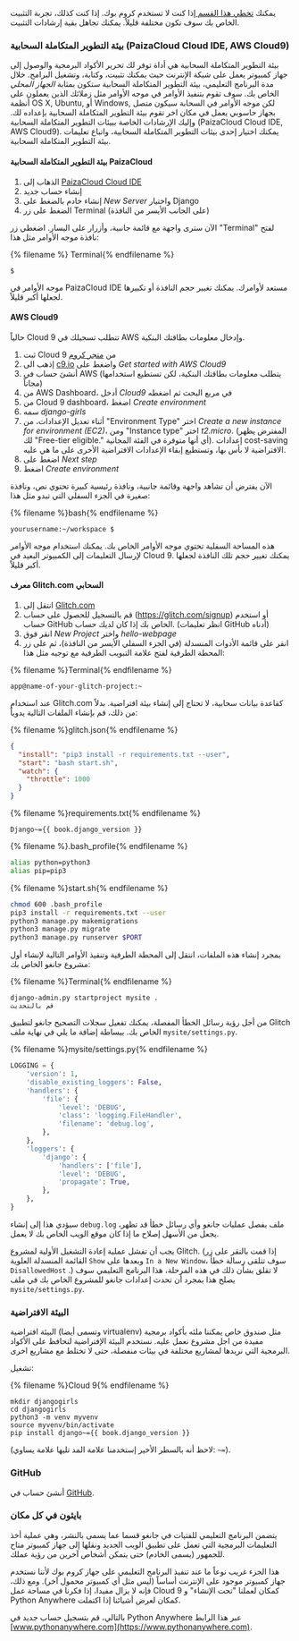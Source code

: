 يمكنك [تخطي هذا القسم ](http://tutorial.djangogirls.org/en/installation/#install-python) إذا كنت لا تستخدم كروم بوك. إذا كنت كذلك، تجربة التثبيت الخاص بك سوف تكون مختلفة قليلاً. يمكنك تجاهل بقية إرشادات التثبيت.

### بيئة التطوير المتكاملة السحابية (PaizaCloud Cloud IDE, AWS Cloud9)

بيئة التطوير المتكاملة السحابية هي أداة توفر لك تحرير الأكواد البرمجية والوصول إلى جهاز كمبيوتر يعمل على شبكة الإنترنت حيث يمكنك تثبيت، وكتابة، وتشغيل البرامج. خلال مدة البرنامج التعليمي، بيئة التطوير المتكاملة السحابية ستكون بمثابة *الجهاز المحلي* الخاص بك. سوف تقوم بتنفيذ الأوامر في موجه الأوامر مثل زملائك الذين يعملون على أنظمة OS X, Ubuntu, أو Windows, لكن موجه الأوامر في السحابة سيكون متصل بجهاز حاسوبي يعمل في مكان اخر تقوم بيئة التطوير المتكاملة السحابية بإعداده لك. وإليك الإرشادات الخاصة ببيئات التطوير المتكاملة السحابية (PaizaCloud Cloud IDE, AWS Cloud9). يمكنك اختيار إحدى بيئات التطوير المتكاملة السحابية، واتباع تعليمات بيئة التطوير المتكاملة السحابية.

#### بيئة التطوير المتكاملة السحابية PaizaCloud

1. الذهاب إلى [PaizaCloud Cloud IDE](https://paiza.cloud/)
2. إنشاء حساب جديد
3. إنشاء خادم بالضغط على *New Server* واختيار Django
4. الضغط على زر Terminal (على الجانب الأيسر من النافذة)

الآن سترى واجهة مع قائمة جانبية، وأزرار على اليسار. اضغطي زر "Terminal" لفتح نافذة موجه الأوامر مثل هذا:

{% filename %} Terminal{% endfilename %}

    $
    

موجه الأوامر في PaizaCloud IDE مستعد لأوامرك. يمكنك تغيير حجم النافذة أو تكبيرها لجعلها أكبر قليلاً.

#### AWS Cloud9

حالياً Cloud 9 تتطلب تسجيلك في AWS وإدخال معلومات بطاقتك البنكية.

1. ثبت Cloud 9 من [ متجر كروم](https://chrome.google.com/webstore/detail/cloud9/nbdmccoknlfggadpfkmcpnamfnbkmkcp)
2. إذهب الى [c9.io](https://c9.io) واضغط على *Get started with AWS Cloud9*
3. أنشئ حساب في AWS (يتطلب معلومات بطاقتك البنكية، لكن تستطيع استخدامها مجاناً)
4. من AWS Dashboard، أدخل *Cloud9* في مربع البحث ثم اضغطه
5. من Cloud 9 dashboard، اضغط *Create environment*
6. سمه *django-girls*
7. أثناء تعديل الإعدادات، من "Environment Type" اختر *Create a new instance for environment (EC2)*، ومن "Instance type" اختر *t2.micro*. (المفترض يظهر لك "Free-tier eligible." أي أنها متوفرة في الفئة المجانية). إعدادات cost-saving الافتراضية لا بأس بها، وتستطيع إبقاء الإعدادات الافتراضية الأخرى على ما هي عليه.
8. اضغط على *Next step*
9. اضغط *Create environment*

الآن يفترض أن تشاهد واجهة وقائمة جانبية، ونافذة رئيسية كبيرة تحتوي نص، ونافذة صغيرة في الجزء السفلي التي تبدو مثل هذا:

{% filename %}bash{% endfilename %}

    yourusername:~/workspace $
    

هذه المساحة السفلية تحتوي موجه الأوامر الخاص بك. يمكنك استخدام موجه الأوامر لإرسال التعليمات إلى الكمبيوتر البعيد في Cloud 9. يمكنك تغيير حجم تلك النافذة لجعلها أكبر قليلاً.

#### معرف Glitch.com السحابي

1. انتقل إلى [Glitch.com](https://glitch.com/)
2. قم بالتسجيل للحصول على حساب (https://glitch.com/signup) أو استخدم حساب GitHub الخاص بك إذا كان لديك حساب. (انظر تعليمات GitHub أدناه)
3. انقر فوق *New Project* واختر *hello-webpage*
4. انقر على قائمة الأدوات المنسدلة (في الجزء السفلي الأيسر من النافذة)، ثم على زر المحطة الطرفية لفتح علامة التبويب الطرفية مع توجيه مثل هذا:

{% filename %}Terminal{% endfilename %}

    app@name-of-your-glitch-project:~
    

عند استخدام Glitch.com كقاعدة بيانات سحابية، لا تحتاج إلى إنشاء بيئة افتراضية. بدلاً من ذلك، قم بإنشاء الملفات التالية يدوياً:

{% filename %}glitch.json{% endfilename %}

```json
{
  "install": "pip3 install -r requirements.txt --user",
  "start": "bash start.sh",
  "watch": {
    "throttle": 1000
  }
}
```

{% filename %}requirements.txt{% endfilename %}

    Django~={{ book.django_version }}
    

{% filename %}.bash_profile{% endfilename %}

```bash
alias python=python3
alias pip=pip3
```

{% filename %}start.sh{% endfilename %}

```bash
chmod 600 .bash_profile
pip3 install -r requirements.txt --user
python3 manage.py makemigrations
python3 manage.py migrate
python3 manage.py runserver $PORT
```

بمجرد إنشاء هذه الملفات، انتقل إلى المحطة الطرفية وتنفيذ الأوامر التالية لإنشاء أول مشروع جانغو الخاص بك:

{% filename %}Terminal{% endfilename %}

    django-admin.py startproject mysite .
    قم بالتحديث
    

من أجل رؤية رسائل الخطأ المفصلة، يمكنك تفعيل سجلات التصحيح جانغو لتطبيق Glitch الخاص بك. ببساطة إضافة ما يلي في نهاية ملف `mysite/settings.py`.

{% filename %}mysite/settings.py{% endfilename %}

```python
LOGGING = {
    'version': 1,
    'disable_existing_loggers': False,
    'handlers': {
        'file': {
            'level': 'DEBUG',
            'class': 'logging.FileHandler',
            'filename': 'debug.log',
        },
    },
    'loggers': {
        'django': {
            'handlers': ['file'],
            'level': 'DEBUG',
            'propagate': True,
        },
    },
}
```

سيؤدي هذا إلى إنشاء `debug.log` ملف يفصل عمليات جانغو وأي رسائل خطأ قد تظهر، يجعل من الأسهل إصلاح ما إذا كان موقع الويب الخاص بك لا يعمل.

يجب أن تفشل عملية إعادة التشغيل الأولية لمشروع Glitch. (إذا قمت بالنقر على زر القائمة المنسدلة العلوية `Show` وبعدها على `In a New Window`، سوف تتلقى رسالة خطأ `DisallowedHost` .) لا تقلق بشأن ذلك في هذه المرحلة، هذا البرنامج التعليمي سوف يصلح هذا بمجرد أن تحدث إعدادات جانغو للمشروع الخاص بك في ملف `mysite/settings.py`.

### البيئة الافتراضية

البيئة افتراضية (وتسمى أيضا virtualenv) مثل صندوق خاص يمكننا ملئه بأكواد برمجية مفيدة من اجل مشروع نعمل عليه. نستخدم البيئة الإفتراضية لنحافظ على الأكواد البرمجية التي نريدها لمشاريع مختلفة في بيئات منفصلة، حتى لا تختلط مع مشاريع اخرى.

تشغيل:

{% filename %}Cloud 9{% endfilename %}

    mkdir djangogirls
    cd djangogirls
    python3 -m venv myvenv
    source myvenv/bin/activate
    pip install django~={{ book.django_version }}
    

(لاحظ أنه بالسطر الأخير إستخدمنا علامة المد تليها علامة يساوي: `~=`).

### GitHub

أنشئ حساب في [GitHub](https://github.com).

### بايثون في كل مكان

يتضمن البرنامج التعليمي للفتيات في جانغو قسما عما يسمى بالنشر، وهي عملية أخذ التعليمات البرمجية التي تعمل على تطبيق الويب الجديد ونقلها إلى جهاز كمبيوتر متاح للجمهور (يسمى الخادم) حتى يتمكن أشخاص آخرين من رؤية عملك.

هذا الجزء غريب نوعاً ما عند تنفيذ البرنامج التعليمي على جهاز كروم بوك لأننا نستخدم جهاز كمبيوتر موجود على الإنترنت أساساً (ليس مثل أي كمبيوتر محمول آخر). ومع ذلك، فإنه لا يزال مفيدا، إذا فكرنا في مساحة عمل Cloud 9 كمكان لعملنا "تحت الإنشاء" و Python Anywhere كمكان لعرض أشيائنا إذا اكتملت.

بالتالي، قم بتسجيل حساب جديد في Python Anywhere عبر هذا الرابط [www.pythonanywhere.com](https://www.pythonanywhere.com).